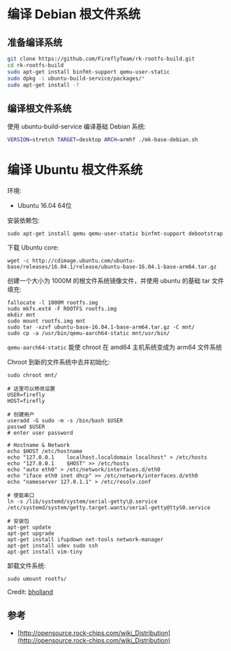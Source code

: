 # 编译 Debian 根文件系统

## 准备编译系统
```bash
git clone https://github.com/FireflyTeam/rk-rootfs-build.git
cd rk-rootfs-build
sudo apt-get install binfmt-support qemu-user-static
sudo dpkg -i ubuntu-build-service/packages/*
sudo apt-get install -f
```

## 编译根文件系统

使用 ubuntu-build-service 编译基础 Debian 系统:
```bash
VERSION=stretch TARGET=desktop ARCH=armhf ./mk-base-debian.sh
```

# 编译 Ubuntu 根文件系统

环境:

- Ubuntu 16.04 64位

安装依赖包:

    sudo apt-get install qemu qemu-user-static binfmt-support debootstrap

下载 Ubuntu core:

    wget -c http://cdimage.ubuntu.com/ubuntu-base/releases/16.04.1/release/ubuntu-base-16.04.1-base-arm64.tar.gz

创建一个大小为 1000M 的根文件系统镜像文件，并使用 ubuntu 的基础 tar 文件填充:

    fallocate -l 1000M rootfs.img
    sudo mkfs.ext4 -F ROOTFS rootfs.img 
    mkdir mnt 
    sudo mount rootfs.img mnt
    sudo tar -xzvf ubuntu-base-16.04.1-base-arm64.tar.gz -C mnt/
    sudo cp -a /usr/bin/qemu-aarch64-static mnt/usr/bin/

`qemu-aarch64-static` 能使 chroot 在 amd64 主机系统变成为 arm64 文件系统

Chroot 到新的文件系统中去并初始化:

    sudo chroot mnt/

    # 这里可以修改设置
    USER=firefly
    HOST=firefly

    # 创建用户
    useradd -G sudo -m -s /bin/bash $USER
    passwd $USER
    # enter user password
    
    # Hostname & Network
    echo $HOST /etc/hostname
    echo "127.0.0.1    localhost.localdomain localhost" > /etc/hosts
    echo "127.0.0.1    $HOST" >> /etc/hosts
    echo "auto eth0" > /etc/network/interfaces.d/eth0
    echo "iface eth0 inet dhcp" >> /etc/network/interfaces.d/eth0
    echo "nameserver 127.0.1.1" > /etc/resolv.conf
    
    # 使能串口
    ln -s /lib/systemd/system/serial-getty\@.service /etc/systemd/system/getty.target.wants/serial-getty@ttyS0.service 

    # 安装包
    apt-get update
    apt-get upgrade
    apt-get install ifupdown net-tools network-manager
    apt-get install udev sudo ssh
    apt-get install vim-tiny

卸载文件系统:

    sudo umount rootfs/

Credit: [bholland](https://forum.armbian.com/topic/6850-document-about-compiling-a-kernel-and-rootfs-for-the-firefly-boards/)

## 参考
 - [http://opensource.rock-chips.com/wiki_Distribution](http://opensource.rock-chips.com/wiki_Distribution)
